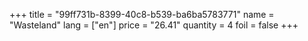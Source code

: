 +++
title = "99ff731b-8399-40c8-b539-ba6ba5783771"
name = "Wasteland"
lang = ["en"]
price = "26.41"
quantity = 4
foil = false
+++
